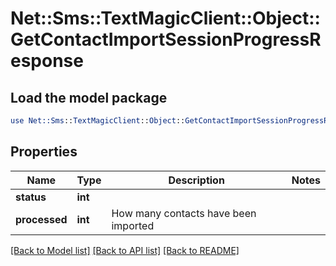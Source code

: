 # Net::Sms::TextMagicClient::Object::GetContactImportSessionProgressResponse

## Load the model package
```perl
use Net::Sms::TextMagicClient::Object::GetContactImportSessionProgressResponse;
```

## Properties
Name | Type | Description | Notes
------------ | ------------- | ------------- | -------------
**status** | **int** |  | 
**processed** | **int** | How many contacts have been imported | 

[[Back to Model list]](../README.md#documentation-for-models) [[Back to API list]](../README.md#documentation-for-api-endpoints) [[Back to README]](../README.md)


